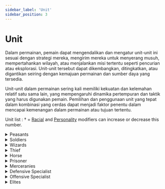```yaml
---
sidebar_label: 'Unit'
sidebar_position: 3
---
```


# Unit

Dalam permainan, pemain dapat mengendalikan dan mengatur unit-unit ini sesuai dengan strategi mereka, mengirim mereka untuk menyerang musuh, mempertahankan wilayah, atau menjalankan misi tertentu seperti pencurian atau eksplorasi. Unit-unit tersebut dapat dikembangkan, ditingkatkan, atau digantikan seiring dengan kemajuan permainan dan sumber daya yang tersedia.

Unit-unit dalam permainan sering kali memiliki kekuatan dan kelemahan relatif satu sama lain, yang mempengaruhi dinamika pertempuran dan taktik yang harus digunakan pemain. Pemilihan dan penggunaan unit yang tepat dalam kombinasi yang cerdas dapat menjadi faktor penentu dalam mencapai kemenangan dalam permainan atau tujuan tertentu.


Unit list : 
† = [Racial](http://wiki.utopia-game.com/index.php?title=Race#Comparison_Table "Race") and [Personality](http://wiki.utopia-game.com/index.php?title=Personality#Comparison_Table "Personality") modifiers can increase or decrease this number.

<details>
  <summary>Peasants</summary>
  <div>
<div>  
Peasants are responsible for working and generating income for your province.
<br/>
		Offensive : -
<br/>	
		Defensive : -
<br/>	
		Cost : -
<br/>	
		Network : 0.25
</div>
</div>
    <br/>
    </details>
	
<details>
  <summary>Soldiers</summary>
  <div>
<div>  
The basic unit for every province. They are drafted from Peasants and can be trained into Specialists, Elites or Thieves. You are not required to pay [Wages](http://wiki.utopia-game.com/index.php?title=Economy#Military_Expenses_.2F_Wages "Economy") for Soldiers.
<br/>
		Offensive : 3†
<br/>
		Defensive :3†
<br/>
		Cost : Varies
<br/>	
		Networth :  1.5†
</div>
</div>
    <br/>
    </details>
		
<details>
  <summary>Wizards</summary>
  <div>
<div>  
Wizards are required to cast spells. They do not count towards your military size. Check out the [Mystics Guide](http://wiki.utopia-game.com/index.php?title=Mystics "Mystics") as well as the [Mystic Formulas](http://wiki.utopia-game.com/index.php?title=Magic_Formulas "Magic Formulas").
<br/>
		Offensive : -
<br/>
		Defensive : -
<br/>
		Cost : -
<br/>
		Networth : 5
</div>
</div>
    <br/>
    </details>
		
<details>
  <summary>Thief</summary>
  <div>
<div>  
The part of your military which will conduct [Thievery ops](http://wiki.utopia-game.com/index.php?title=Thievery "Thievery"). Be sure to check out [Thievery Formulas](http://wiki.utopia-game.com/index.php?title=Thievery_Formulas "Thievery Formulas") as well
<br/>		
		Offensive : -
<br/>
		Defensive : -
<br/>
		Cost : 500gc
<br/>
		Networth : 5
</div>
</div>
    <br/>
    </details>
		
<details>
  <summary>Horse</summary>
  <div>
<div>  
>Sending horses with your attacks adds 3 raw offensive point per horse. You may include up to one horse per military unit sent in combat.
<br/>
		Offensive : 3†
<br/>	
		Defensive : -
<br/>
		Cost : -
<br/>
		Networth :  0.3 per point of power
</div>
</div>
    <br/>
    </details>
		
<details>
  <summary>Prisoner</summary>
  <div>
<div> 
>Prisoners are taken from the total number of enemies that would've been killed after an attack, usually at a 2/3 prisoner to total kills ratio - IF there is room in your dungeons for them. Prisoners have no upkeep, every 2 prisoners fills 1 job, and every prisoner produces 0.75gc per hour. About one third of the prisoners sent are lost in the fight. They are then again immediately available to your general. You can use at most 1 Prisoner for every 5† normal troops you send.
<br/>
		Offensive : 8†
<br/>
		Defensive : -
<br/>
		Cost : -
<br/>
		Networth : 0.2 per point of power
		</div>
</div>
    <br/>
    </details>

<details>
  <summary>Merceranies</summary>
  <div>
<div> 		
You can use at most 1 Mercenary for every 5† normal troops you send.
<br/>
		Offensive : 8†
<br/>
		Defensive : -
<br/>
		Cost : 300gc
<br/>
		Networth : -
</div>
</div>
    <br/>
    </details>

<details>
  <summary>Defensive Specialist</summary>
  <div>
<div> 	
These troops defend your land only, and are unable to attack.
<br/>
		Offensive : -
<br/>
		Defensive : 10†
<br/>
		Cost : 350 gc
<br/>
		Networth :  0.5 networth per point of power
</div>
</div>
    <br/>
    </details>

<details>
  <summary>Offensive Specialist</summary>
  <div>
<div> 			
These troops are used to attack, and are unable to defend.
<br/>
		Offensive : 10†
<br/>
		Defensive : -
<br/>
		Cost : 350 gc
<br/>
		Networth :  0.4 networth per point of power
</div>
</div>
    <br/>
    </details>
		
<details>
  <summary>Elites</summary>
  <div>
<div> 
Elites have offensive as well as defensive strength. Their offensive and defensive values vary from race to race. For Elite values please see the respective [Race](http://wiki.utopia-game.com/index.php?title=Race "Race") page.
<br/>
     	Offensive : Varies
<br/>	
		Defensive : Varies
<br/>	
		Cost : Varies
<br/>
		Networth : Varies
</div>
</div>
    <br/>
    </details>